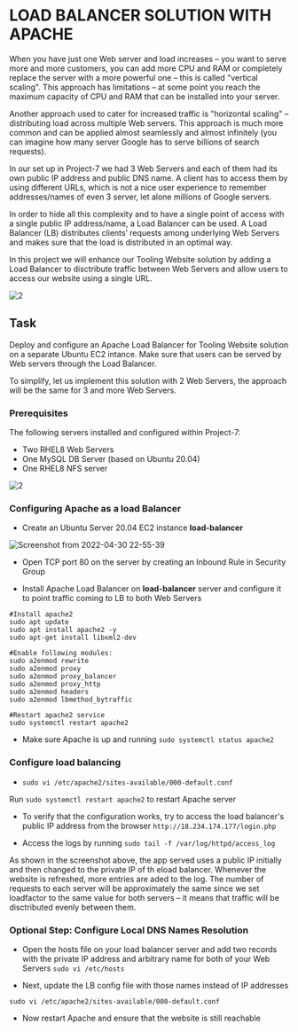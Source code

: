 # LOAD BALANCER SOLUTION WITH APACHE

When you have just one Web server and load increases – you want to serve more and more customers, you can add more CPU and RAM or completely replace the server with a more powerful one – this is called "vertical scaling". This approach has limitations – at some point you reach the maximum capacity of CPU and RAM that can be installed into your server.

Another approach used to cater for increased traffic is "horizontal scaling" – distributing load across multiple Web servers. This approach is much more common and can be applied almost seamlessly and almost infinitely (you can imagine how many server Google has to serve billions of search requests).

In our set up in Project-7 we had 3 Web Servers and each of them had its own public IP address and public DNS name. A client has to access them by using different URLs, which is not a nice user experience to remember addresses/names of even 3 server, let alone millions of Google servers.

In order to hide all this complexity and to have a single point of access with a single public IP address/name, a Load Balancer can be used. A Load Balancer (LB) distributes clients’ requests among underlying Web Servers and makes sure that the load is distributed in an optimal way.

In this project we will enhance our Tooling Website solution by adding a Load Balancer to disctribute traffic between Web Servers and allow users to access our website using a single URL.

![2](https://user-images.githubusercontent.com/34113547/166122264-b5940bfb-30c7-4e59-84b6-92e3e9827430.png)


## Task
Deploy and configure an Apache Load Balancer for Tooling Website solution on a separate Ubuntu EC2 intance. Make sure that users can be served by Web servers through the Load Balancer.

To simplify, let us implement this solution with 2 Web Servers, the approach will be the same for 3 and more Web Servers.

### Prerequisites
The following servers installed and configured within Project-7:
* Two RHEL8 Web Servers
* One MySQL DB Server (based on Ubuntu 20.04)
* One RHEL8 NFS server

![2](https://user-images.githubusercontent.com/34113547/166122278-a70040cb-36b8-4873-9a44-2c67ee1329d6.png)



### Configuring Apache as a load Balancer

* Create an Ubuntu Server 20.04 EC2 instance **load-balancer**

![Screenshot from 2022-04-30 22-55-39](https://user-images.githubusercontent.com/34113547/166130984-b1f250fc-71c1-41f5-b652-79fcb1c77339.png)

* Open TCP port 80 on the server by creating an Inbound Rule in Security Group


* Install Apache Load Balancer on **load-balancer** server and configure it to point traffic coming to LB to both Web Servers
```
#Install apache2
sudo apt update
sudo apt install apache2 -y
sudo apt-get install libxml2-dev

#Enable following modules:
sudo a2enmod rewrite
sudo a2enmod proxy
sudo a2enmod proxy_balancer
sudo a2enmod proxy_http
sudo a2enmod headers
sudo a2enmod lbmethod_bytraffic

#Restart apache2 service
sudo systemctl restart apache2
```


* Make sure Apache is up and running
 `sudo systemctl status apache2`
 
 

### Configure load balancing
 
* `sudo vi /etc/apache2/sites-available/000-default.conf`
 
Run `sudo systemctl restart apache2` to restart Apache server


* To verify that the configuration works, try to access the load balancer's public IP address from the browser
`http://18.234.174.177/login.php`

* Access the logs by running `sudo tail -f /var/log/httpd/access_log`

As shown in the screenshot above, the app served uses a public IP initially and then changed to the private IP of th eload balancer. Whenever the website is refreshed, more entries are aded to the log.
The number of requests to each server will be approximately the same since we set loadfactor to the same value for both servers – it means that traffic will be disctributed evenly between them.


### Optional Step: Configure Local DNS Names Resolution

* Open the hosts file on your load balancer server and add two records with the private IP address and arbitrary name for both of your Web Servers
`sudo vi /etc/hosts`

* Next, update the LB config file with those names instead of IP addresses

`sudo vi /etc/apache2/sites-available/000-default.conf`

* Now restart Apache and ensure that the website is still reachable


